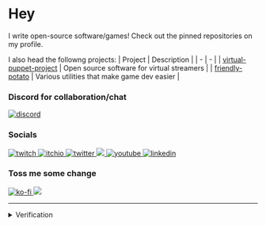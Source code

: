 # Hey

I write open-source software/games! Check out the pinned repositories on my profile.

I also head the followng projects:
| Project | Description |
| - | - |
| [virtual-puppet-project](https://github.com/virtual-puppet-project) | Open source software for virtual streamers |
| [friendly-potato](https://github.com/friendly-potato) | Various utilities that make game dev easier |

### Discord for collaboration/chat
<a href="https://discord.gg/GhUUxmCdtQ">
  <img src="https://discordapp.com/api/guilds/853476898071117865/widget.png?style=banner2" alt="discord" title="you kids nowadays and your discords"/>
<a/>

### Socials
<a href="https://twitch.tv/team_youwin">
  <img src="https://img.shields.io/badge/Twitch-9146FF?style=for-the-badge&logo=twitch&logoColor=white" alt="twitch" title="definitely a pro streamer"/>
</a>
<a href="https://fakefirefly.itch.io/">
  <img src="https://img.shields.io/badge/Itch.io-FA5C5C?style=for-the-badge&logo=itchdotio&logoColor=white" alt="itchio" title="look ma, im a game dev now"/>
</a>
<a href="https://twitter.com/team_youwin">
  <img src="https://img.shields.io/badge/Twitter-1DA1F2?style=for-the-badge&logo=twitter&logoColor=white" alt="twitter" title="i dont really tweet tho"/>
</a>
<a rel="me" href="https://mastodon.gamedev.place/@youwin">
  <img src="https://img.shields.io/badge/Mastodon-7289da?style=for-the-badge&logo=Mastodon&logoColor=white" />  
</a>
<a href="https://www.youtube.com/channel/UCwedtfgXrzhsY7CihXY9tKA">
  <img src="https://img.shields.io/badge/YouTube-FF0000?style=for-the-badge&logo=youtube&logoColor=white" alt="youtube" title="i hope you like vods"/>
<a/>
<a href="https://www.linkedin.com/in/timothy-yuen/">
  <img src="https://img.shields.io/badge/LinkedIn-0077B5?style=for-the-badge&logo=linkedin&logoColor=white" alt="linkedin" title="lmao why click this"/>
</a>

### Toss me some change
<!-- <a href="https://www.patreon.com/you_win">
  <img src="https://img.shields.io/badge/Patreon-F96854?style=for-the-badge&logo=patreon&logoColor=white" alt="patreon" title="totes not begging"/>
</a> -->
<a href="https://ko-fi.com/you_win">
  <img src="https://img.shields.io/badge/Ko--fi-F16061?style=for-the-badge&logo=ko-fi&logoColor=white" alt="ko-fi" title="so coffee, much hipster"/>
</a>
<a href="https://liberapay.com/you-win/">
  <img src="https://img.shields.io/badge/Liberapay-F6C915?style=for-the-badge&logo=liberapay&logoColor=black"/>
<a/>
  
---

<details>
  <summary>Verification</summary>

`<a rel="me" href="https://mastodon.gamedev.place/@youwin">Mastodon</a>`

</details>
